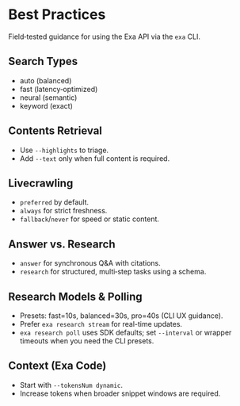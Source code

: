 # Best Practices

Field‑tested guidance for using the Exa API via the `exa` CLI.

## Search Types

- auto (balanced)
- fast (latency‑optimized)
- neural (semantic)
- keyword (exact)

## Contents Retrieval

- Use `--highlights` to triage.
- Add `--text` only when full content is required.

## Livecrawling

- `preferred` by default.
- `always` for strict freshness.
- `fallback`/`never` for speed or static content.

## Answer vs. Research

- `answer` for synchronous Q&A with citations.
- `research` for structured, multi‑step tasks using a schema.

## Research Models & Polling

- Presets: fast=10s, balanced=30s, pro=40s (CLI UX guidance).
- Prefer `exa research stream` for real-time updates.
- `exa research poll` uses SDK defaults; set `--interval` or wrapper timeouts when you need the CLI presets.

## Context (Exa Code)

- Start with `--tokensNum dynamic`.
- Increase tokens when broader snippet windows are required.
